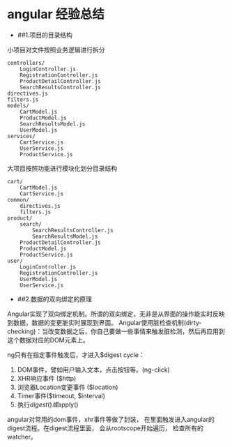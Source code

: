 # angular 经验总结

+ ##1.项目的目录结构

小项目对文件按照业务逻辑进行拆分
```
controllers/
    LoginController.js
    RegistrationController.js
    ProductDetailController.js
    SearchResultsController.js
directives.js
filters.js
models/
    CartModel.js
    ProductModel.js
    SearchResultsModel.js
    UserModel.js
services/
    CartService.js
    UserService.js
    ProductService.js
```

大项目按照功能进行模块化划分目录结构
```
cart/
    CartModel.js
    CartService.js
common/
    directives.js
    filters.js
product/
    search/
        SearchResultsController.js
        SearchResultsModel.js
    ProductDetailController.js
    ProductModel.js
    ProductService.js
user/
    LoginController.js
    RegistrationController.js
    UserModel.js
    UserService.js
```

+ ##2.数据的双向绑定的原理

Angular实现了双向绑定机制。所谓的双向绑定，无非是从界面的操作能实时反映到数据，数据的变更能实时展现到界面。
Angular使用脏检查机制(dirty-checking)：当改变数据之后，你自己要做一些事情来触发脏检测，然后再应用到这个数据对应的DOM元素上。

ng只有在指定事件触发后，才进入$digest cycle：
  1. DOM事件，譬如用户输入文本，点击按钮等。(ng-click)
  2. XHR响应事件 ($http)
  3. 浏览器Location变更事件 ($location)
  4. Timer事件($timeout, $interval)
  5. 执行$digest()或$apply()
  
angular对常用的dom事件，xhr事件等做了封装， 在里面触发进入angular的digest流程。在digest流程里面， 会从rootscope开始遍历， 检查所有的watcher。
